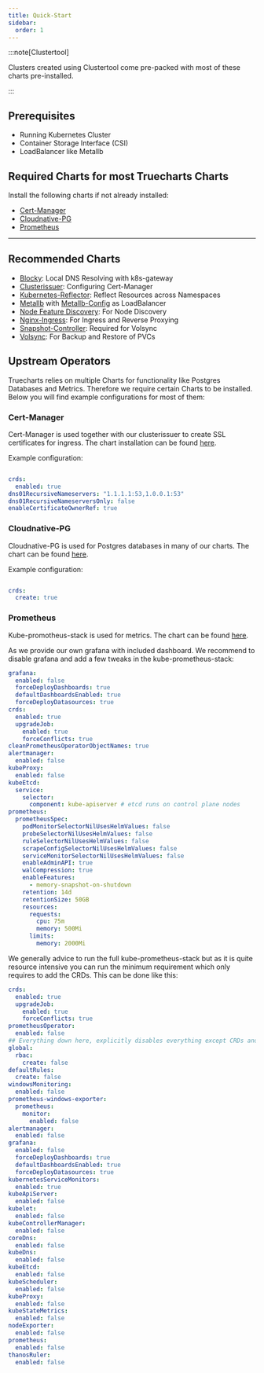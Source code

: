 ```yaml
---
title: Quick-Start
sidebar:
  order: 1
---
```


:::note[Clustertool]

Clusters created using Clustertool come pre-packed with most of these charts pre-installed.

:::

## Prerequisites

- Running Kubernetes Cluster
- Container Storage Interface (CSI)
- LoadBalancer like Metallb

## Required Charts for most Truecharts Charts

Install the following charts if not already installed:

- [Cert-Manager](#cert-manager)
- [Cloudnative-PG](#cloudnative-pg)
- [Prometheus](#prometheus)

---

## Recommended Charts

- [Blocky](https://truecharts.org/charts/premium/blocky/): Local DNS Resolving with k8s-gateway
- [Clusterissuer](https://truecharts.org/charts/premium/clusterissuer/): Configuring Cert-Manager
- [Kubernetes-Reflector](https://truecharts.org/charts/system/kubernetes-reflector/): Reflect Resources across Namespaces
- [Metallb](https://metallb.io/) with [Metallb-Config](https://truecharts.org/charts/premium/metallb-config/) as LoadBalancer
- [Node Feature Discovery](https://github.com/kubernetes-sigs/node-feature-discovery): For Node Discovery
- [Nginx-Ingress](https://kubernetes.github.io/ingress-nginx/): For Ingress and Reverse Proxying
- [Snapshot-Controller](https://truecharts.org/charts/system/snapshot-controller/): Required for Volsync
- [Volsync](https://truecharts.org/charts/system/volsync/): For Backup and Restore of PVCs

## Upstream Operators

Truecharts relies on multiple Charts for functionality like Postgres Databases and Metrics.
Therefore we require certain Charts to be installed. Below you will find example configurations for most of them:

### Cert-Manager

Cert-Manager is used  together with our clusterissuer to create SSL certificates for ingress.
The chart installation can be found [here](https://cert-manager.io/docs/installation/helm/).

Example configuration:

```yaml

crds:
  enabled: true
dns01RecursiveNameservers: "1.1.1.1:53,1.0.0.1:53"
dns01RecursiveNameserversOnly: false
enableCertificateOwnerRef: true

```

### Cloudnative-PG

Cloudnative-PG is used for Postgres databases in many of our charts.
The chart can be found [here](https://github.com/cloudnative-pg/charts).

Example configuration:

```yaml

crds:
  create: true

```

### Prometheus

Kube-promotheus-stack is used for metrics.
The chart can be found [here](https://github.com/prometheus-community/helm-charts/tree/main/charts/kube-prometheus-stack).

As we provide our own grafana with included dashboard. We recommend to disable grafana and add a few tweaks in the kube-prometheus-stack:

```yaml
grafana:
  enabled: false
  forceDeployDashboards: true
  defaultDashboardsEnabled: true
  forceDeployDatasources: true
crds:
  enabled: true
  upgradeJob:
    enabled: true
    forceConflicts: true
cleanPrometheusOperatorObjectNames: true
alertmanager:
  enabled: false
kubeProxy:
  enabled: false
kubeEtcd:
  service:
    selector:
      component: kube-apiserver # etcd runs on control plane nodes
prometheus:
  prometheusSpec:
    podMonitorSelectorNilUsesHelmValues: false
    probeSelectorNilUsesHelmValues: false
    ruleSelectorNilUsesHelmValues: false
    scrapeConfigSelectorNilUsesHelmValues: false
    serviceMonitorSelectorNilUsesHelmValues: false
    enableAdminAPI: true
    walCompression: true
    enableFeatures:
      - memory-snapshot-on-shutdown
    retention: 14d
    retentionSize: 50GB
    resources:
      requests:
        cpu: 75m
        memory: 500Mi
      limits:
        memory: 2000Mi
```

We generally advice to run the full kube-prometheus-stack but as it is quite resource intensive you can run the minimum requirement which only requires to add the CRDs. This can be done like this:

```yaml
crds:
  enabled: true
  upgradeJob:
    enabled: true
    forceConflicts: true
prometheusOperator:
  enabled: false
## Everything down here, explicitly disables everything except CRDs and grafana dashboards
global:
  rbac:
    create: false
defaultRules:
  create: false
windowsMonitoring:
  enabled: false
prometheus-windows-exporter:
  prometheus:
    monitor:
      enabled: false
alertmanager:
  enabled: false
grafana:
  enabled: false
  forceDeployDashboards: true
  defaultDashboardsEnabled: true
  forceDeployDatasources: true
kubernetesServiceMonitors:
  enabled: true
kubeApiServer:
  enabled: false
kubelet:
  enabled: false
kubeControllerManager:
  enabled: false
coreDns:
  enabled: false
kubeDns:
  enabled: false
kubeEtcd:
  enabled: false
kubeScheduler:
  enabled: false
kubeProxy:
  enabled: false
kubeStateMetrics:
  enabled: false
nodeExporter:
  enabled: false
prometheus:
  enabled: false
thanosRuler:
  enabled: false
```
